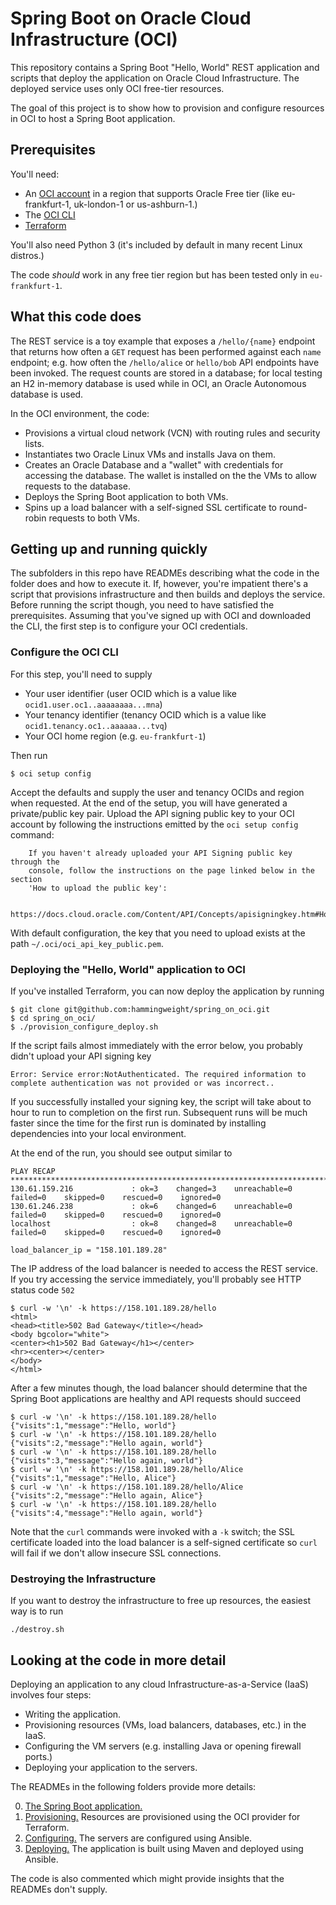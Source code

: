 # Spring Boot on Oracle Cloud Infrastructure (OCI)
This repository contains a Spring Boot "Hello, World" REST application and scripts that deploy the application on Oracle Cloud Infrastructure. The deployed service uses 
only OCI free-tier resources.

The goal of this project is to show how to provision and configure resources in OCI to host a Spring Boot application.

## Prerequisites
You'll need:
 * An [OCI account](https://www.oracle.com/cloud/free/) in a region that supports Oracle Free tier (like eu-frankfurt-1, uk-london-1 or us-ashburn-1.)
 * The [OCI CLI](https://docs.oracle.com/en-us/iaas/Content/API/SDKDocs/cliinstall.htm)
 * [Terraform](https://www.terraform.io/downloads.htm)
 
You'll also need Python 3 (it's included by default in many recent Linux distros.)

The code *should* work in any free tier region but has been tested only in `eu-frankfurt-1`.

## What this code does
The REST service is a toy example that exposes a `/hello/{name}` endpoint that returns how often a `GET` request has been performed against each `name` endpoint; e.g. how often the `/hello/alice` or `hello/bob` API endpoints have been invoked. The request counts are stored in a database; for local testing an H2 in-memory database is used while in OCI, an Oracle Autonomous database is used.

In the OCI environment, the code:
 * Provisions a virtual cloud network (VCN) with routing rules and security lists.
 * Instantiates two Oracle Linux VMs and installs Java on them.
 * Creates an Oracle Database and a "wallet" with credentials for accessing the database. The wallet is installed on the the VMs to allow requests to the database.
 * Deploys the Spring Boot application to both VMs.
 * Spins up a load balancer with a self-signed SSL certificate to round-robin requests to both VMs.

## Getting up and running quickly
The subfolders in this repo have READMEs describing what the code in the folder does and how to execute it. If, however, you're impatient there's a script that provisions 
infrastructure and then builds and deploys the service. Before running the script though, you need to have satisfied the prerequisites. Assuming that you've signed up with OCI 
and downloaded the CLI, the first step is to configure your OCI credentials.

### Configure the OCI CLI
For this step, you'll need to supply
 * Your user identifier (user OCID which is a value like `ocid1.user.oc1..aaaaaaaa...mna`)
 * Your tenancy identifier (tenancy OCID which is a value like `ocid1.tenancy.oc1..aaaaaa...tvq`)
 * Your OCI home region (e.g. `eu-frankfurt-1`) 
 
 Then run

```
$ oci setup config
```

Accept the defaults and supply the user and tenancy OCIDs and region when requested. At the end of the setup, you will have generated a private/public key pair. Upload the
API signing public key to your OCI account by following the instructions emitted by the `oci setup config` command:

```
    If you haven't already uploaded your API Signing public key through the
    console, follow the instructions on the page linked below in the section
    'How to upload the public key':

        https://docs.cloud.oracle.com/Content/API/Concepts/apisigningkey.htm#How2
```

With default configuration, the key that you need to upload exists at the path `~/.oci/oci_api_key_public.pem`.


### Deploying the "Hello, World" application to OCI
If you've installed Terraform, you can now deploy the application by running

```
$ git clone git@github.com:hammingweight/spring_on_oci.git
$ cd spring_on_oci/
$ ./provision_configure_deploy.sh
```

If the script fails almost immediately with the error below, you probably didn't upload your API signing key

```
Error: Service error:NotAuthenticated. The required information to complete authentication was not provided or was incorrect..
```

If you successfully installed your signing key, the script will take about to hour to run to completion on the first run. Subsequent runs will be much faster since the time for
the first run is dominated by installing dependencies into your local environment.

At the end of the run, you should see output similar to

```
PLAY RECAP *************************************************************************************************************************************************************
130.61.159.216             : ok=3    changed=3    unreachable=0    failed=0    skipped=0    rescued=0    ignored=0
130.61.246.238             : ok=6    changed=6    unreachable=0    failed=0    skipped=0    rescued=0    ignored=0
localhost                  : ok=8    changed=8    unreachable=0    failed=0    skipped=0    rescued=0    ignored=0

load_balancer_ip = "158.101.189.28"
```

The IP address of the load balancer is needed to access the REST service. If you try accessing the service immediately, you'll probably see HTTP status code `502`

```
$ curl -w '\n' -k https://158.101.189.28/hello
<html>
<head><title>502 Bad Gateway</title></head>
<body bgcolor="white">
<center><h1>502 Bad Gateway</h1></center>
<hr><center></center>
</body>
</html>
```

After a few minutes though, the load balancer should determine that the Spring Boot applications are healthy and API requests should succeed

```
$ curl -w '\n' -k https://158.101.189.28/hello
{"visits":1,"message":"Hello, world"}
$ curl -w '\n' -k https://158.101.189.28/hello
{"visits":2,"message":"Hello again, world"}
$ curl -w '\n' -k https://158.101.189.28/hello
{"visits":3,"message":"Hello again, world"}
$ curl -w '\n' -k https://158.101.189.28/hello/Alice
{"visits":1,"message":"Hello, Alice"}
$ curl -w '\n' -k https://158.101.189.28/hello/Alice
{"visits":2,"message":"Hello again, Alice"}
$ curl -w '\n' -k https://158.101.189.28/hello
{"visits":4,"message":"Hello again, world"}
```

Note that the `curl` commands were invoked with a `-k` switch; the SSL certificate loaded into the load balancer is a self-signed certificate so `curl` will fail if we don't
allow insecure SSL connections.

### Destroying the Infrastructure
If you want to destroy the infrastructure to free up resources, the easiest way is to run

```
./destroy.sh
```

## Looking at the code in more detail
Deploying an application to any cloud Infrastructure-as-a-Service (IaaS) involves four steps:
 * Writing the application.
 * Provisioning resources (VMs, load balancers, databases, etc.) in the IaaS.
 * Configuring the VM servers (e.g. installing Java or opening firewall ports.)
 * Deploying your application to the servers.
 
 The READMEs in the following folders provide more details:
 
 0. [The Spring Boot application.](./0_spring_application)
 1. [Provisioning.](./1_provision) Resources are provisioned using the OCI provider for Terraform.
 2. [Configuring.](./2_configure) The servers are configured using Ansible.
 3. [Deploying.](./3_deploy) The application is built using Maven and deployed using Ansible.
  
  The code is also commented which might provide insights that the READMEs don't supply.

